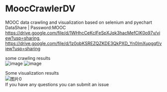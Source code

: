 # MoocCrawlerDV
MOOC data crawling and visualization based on selenium and pyechart  
DataShare | Password:MOOC  
https://drive.google.com/file/d/1WHhcCeKclFeSpXJqk3hacMefClK0o97v/view?usp=sharing, https://drive.google.com/file/d/1z0obKSREZQZKDE3QkPXD_Yn0ImXupgqf/view?usp=sharing 

some crawling results  
![image](https://github.com/UMR-kira/MoocCrawlerDV/assets/113828450/52a6e060-806c-4151-bdc8-7a8cb693d732)
![image](https://github.com/UMR-kira/MoocCrawlerDV/assets/113828450/bbd3be6f-df93-4687-afe1-759d51ff5e96)  

Some visualization results  
![图片0](https://github.com/UMR-kira/MoocCrawlerDV/assets/113828450/9392dfc3-fa53-4425-8c23-33b62c0eed69)  
If you have any questions you can submit an issue
